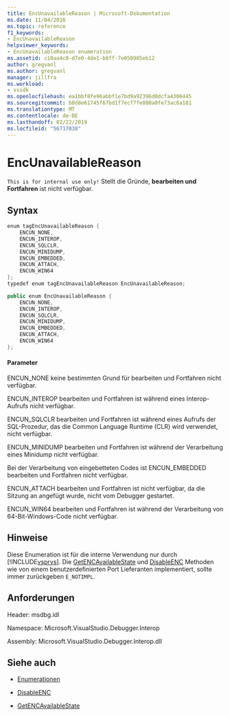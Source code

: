 ```yaml
---
title: EncUnavailableReason | Microsoft-Dokumentation
ms.date: 11/04/2016
ms.topic: reference
f1_keywords:
- EncUnavailableReason
helpviewer_keywords:
- EncUnavailableReason enumeration
ms.assetid: c10aa4c0-d7e0-4de1-b8ff-7e050985eb12
author: gregvanl
ms.author: gregvanl
manager: jillfra
ms.workload:
- vssdk
ms.openlocfilehash: ea1bbf8fe96abbf1e7bd9a92396d0dcfa4306445
ms.sourcegitcommit: b0d8e61745f67bd1f7ecf7fe080a0fe73ac6a181
ms.translationtype: MT
ms.contentlocale: de-DE
ms.lasthandoff: 02/22/2019
ms.locfileid: "56717038"
---
```

# <a name="encunavailablereason"></a>EncUnavailableReason
`This is for internal use only!` Stellt die Gründe, **bearbeiten und Fortfahren** ist nicht verfügbar.

## <a name="syntax"></a>Syntax

```cpp
enum tagEncUnavailableReason {
    ENCUN_NONE,
    ENCUN_INTEROP,
    ENCUN_SQLCLR,
    ENCUN_MINIDUMP,
    ENCUN_EMBEDDED,
    ENCUN_ATTACH,
    ENCUN_WIN64
};
typedef enum tagEncUnavailableReason EncUnavailableReason;
```

```csharp
public enum EncUnavailableReason {
    ENCUN_NONE,
    ENCUN_INTEROP,
    ENCUN_SQLCLR,
    ENCUN_MINIDUMP,
    ENCUN_EMBEDDED,
    ENCUN_ATTACH,
    ENCUN_WIN64
};
```

#### <a name="parameters"></a>Parameter
ENCUN_NONE keine bestimmten Grund für bearbeiten und Fortfahren nicht verfügbar.

ENCUN_INTEROP bearbeiten und Fortfahren ist während eines Interop-Aufrufs nicht verfügbar.

ENCUN_SQLCLR bearbeiten und Fortfahren ist während eines Aufrufs der SQL-Prozedur, das die Common Language Runtime (CLR) wird verwendet, nicht verfügbar.

ENCUN_MINIDUMP bearbeiten und Fortfahren ist während der Verarbeitung eines Minidump nicht verfügbar.

Bei der Verarbeitung von eingebetteten Codes ist ENCUN_EMBEDDED bearbeiten und Fortfahren nicht verfügbar.

ENCUN_ATTACH bearbeiten und Fortfahren ist nicht verfügbar, da die Sitzung an angefügt wurde, nicht vom Debugger gestartet.

ENCUN_WIN64 bearbeiten und Fortfahren ist während der Verarbeitung von 64-Bit-Windows-Code nicht verfügbar.

## <a name="remarks"></a>Hinweise
Diese Enumeration ist für die interne Verwendung nur durch [!INCLUDE[vsprvs](../../../code-quality/includes/vsprvs_md.md)]. Die [GetENCAvailableState](../../../extensibility/debugger/reference/idebugprocess3-getencavailablestate.md) und [DisableENC](../../../extensibility/debugger/reference/idebugprocess3-disableenc.md) Methoden wie von einem benutzerdefinierten Port Lieferanten implementiert, sollte immer zurückgeben `E_NOTIMPL`.

## <a name="requirements"></a>Anforderungen
Header: msdbg.idl

Namespace: Microsoft.VisualStudio.Debugger.Interop

Assembly: Microsoft.VisualStudio.Debugger.Interop.dll

## <a name="see-also"></a>Siehe auch
- [Enumerationen](../../../extensibility/debugger/reference/enumerations-visual-studio-debugging.md)

- [DisableENC](../../../extensibility/debugger/reference/idebugprocess3-disableenc.md)

- [GetENCAvailableState](../../../extensibility/debugger/reference/idebugprocess3-getencavailablestate.md)

